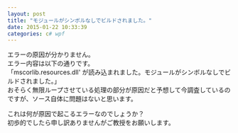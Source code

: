 ```yaml
---
layout: post
title: "モジュールがシンボルなしでビルドされました。"
date: 2015-01-22 10:33:39
categories: c# wpf
---
```

<p>エラーの原因が分かりません。<br>
エラー内容は以下の通りです。<br>
「mscorlib.resources.dll' が読み込まれました。モジュールがシンボルなしでビルドされました。」<br>
おそらく無限ループさせている処理の部分が原因だと予想して今調査しているのですが、ソース自体に問題はないと思います。</p>

<p>これは何が原因で起こるエラーなのでしょうか？<br>
初歩的でしたら申し訳ありませんがご教授をお願いします。</p>
